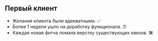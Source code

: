 ## Первый клиент

- Желания клиента были адекватными. ✅
- Более 1 недели ушло на доработку функционала. ⏰
- Каждая новая фитча ломала верстку существующих квизов. 🛠

[comment]: <> (Показать картинку не слева, а справа. После вопросов показать результат, а потом форму.)
[comment]: <> (При условии, что мы уже сделали много квизов для Хайпа. Суммарно, мы подключили за месяц.)
